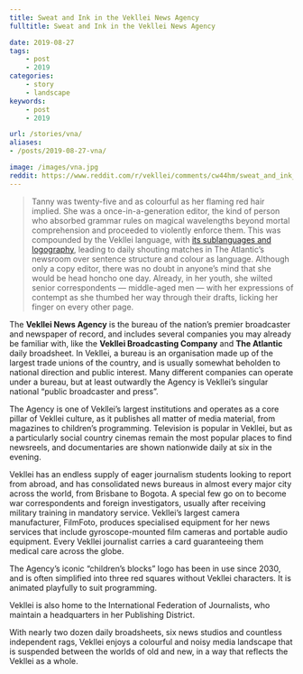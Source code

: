 ```yaml
---
title: Sweat and Ink in the Vekllei News Agency
fulltitle: Sweat and Ink in the Vekllei News Agency

date: 2019-08-27
tags:
    - post
    - 2019
categories:
    - story
    - landscape
keywords:
    - post
    - 2019

url: /stories/vna/
aliases:
- /posts/2019-08-27-vna/

image: /images/vna.jpg
reddit: https://www.reddit.com/r/vekllei/comments/cw44hm/sweat_and_ink_in_the_vekllei_news_agency/
---
```


>Tanny was twenty-five and as colourful as her flaming red hair implied. She was a once-in-a-generation editor, the kind of person who absorbed grammar rules on magical wavelengths beyond mortal comprehension and proceeded to violently enforce them. This was compounded by the Vekllei language, with [its sublanguages and logography](https://vekllei.city/language/), leading to daily shouting matches in The Atlantic’s newsroom over sentence structure and colour as language. Although only a copy editor, there was no doubt in anyone’s mind that she would be head honcho one day. Already, in her youth, she wilted senior correspondents — middle-aged men — with her expressions of contempt as she thumbed her way through their drafts, licking her finger on every other page.

The **Vekllei News Agency** is the bureau of the nation’s premier broadcaster and newspaper of record, and includes several companies you may already be familiar with, like the **Vekllei Broadcasting Company** and **The Atlantic** daily broadsheet. In Vekllei, a bureau is an organisation made up of the largest trade unions of the country, and is usually somewhat beholden to national direction and public interest. Many different companies can operate under a bureau, but at least outwardly the Agency is Vekllei’s singular national “public broadcaster and press”.

The Agency is one of Vekllei’s largest institutions and operates as a core pillar of Vekllei culture, as it publishes all matter of media material, from magazines to children’s programming. Television is popular in Vekllei, but as a particularly social country cinemas remain the most popular places to find newsreels, and documentaries are shown nationwide daily at six in the evening.

Vekllei has an endless supply of eager journalism students looking to report from abroad, and has consolidated news bureaus in almost every major city across the world, from Brisbane to Bogota. A special few go on to become war correspondents and foreign investigators, usually after receiving military training in mandatory service. Vekllei’s largest camera manufacturer, FilmFoto, produces specialised equipment for her news services that include gyroscope-mounted film cameras and portable audio equipment. Every Vekllei journalist carries a card guaranteeing them medical care across the globe.

The Agency’s iconic “children’s blocks” logo has been in use since 2030, and is often simplified into three red squares without Vekllei characters. It is animated playfully to suit programming.

Vekllei is also home to the International Federation of Journalists, who maintain a headquarters in her Publishing District.

With nearly two dozen daily broadsheets, six news studios and countless independent rags, Vekllei enjoys a colourful and noisy media landscape that is suspended between the worlds of old and new, in a way that reflects the Vekllei as a whole.
